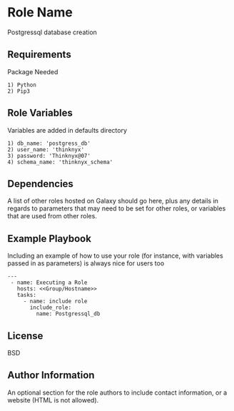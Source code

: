 Role Name
=========

Postgressql database creation

Requirements
------------

Package Needed
```
1) Python
2) Pip3
```

Role Variables
--------------

Variables are added in defaults directory
```
1) db_name: 'postgress_db'
2) user_name: 'thinknyx'
3) password: 'Thinknyx@07'
4) schema_name: 'thinknyx_schema'
```


Dependencies
------------

A list of other roles hosted on Galaxy should go here, plus any details in regards to parameters that may need to be set for other roles, or variables that are used from other roles.

Example Playbook
----------------

Including an example of how to use your role (for instance, with variables passed in as parameters) is always nice for users too
```
---
 - name: Executing a Role
   hosts: <<Group/Hostname>>
   tasks:
     - name: include role
       include_role:
         name: Postgressql_db
```
License
-------

BSD

Author Information
------------------

An optional section for the role authors to include contact information, or a website (HTML is not allowed).
